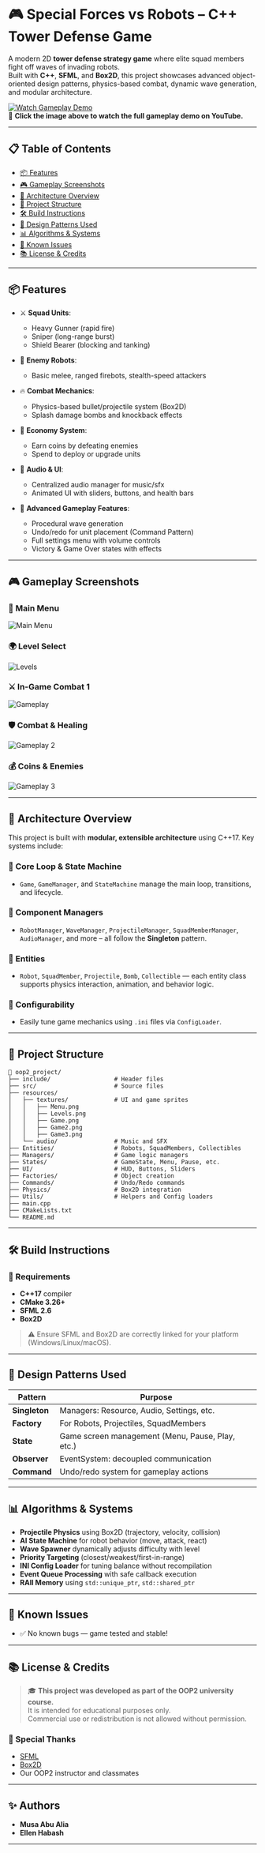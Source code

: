 # 🎮 Special Forces vs Robots – C++ Tower Defense Game

A modern 2D **tower defense strategy game** where elite squad members fight off waves of invading robots.  
Built with **C++**, **SFML**, and **Box2D**, this project showcases advanced object-oriented design patterns, physics-based combat, dynamic wave generation, and modular architecture.

[![Watch Gameplay Demo](https://img.youtube.com/vi/u_lqAbsqPDs/hqdefault.jpg)](https://www.youtube.com/watch?v=u_lqAbsqPDs)  
🎥 **Click the image above to watch the full gameplay demo on YouTube.**

---

## 📋 Table of Contents

- [📦 Features](#-features)
- [🎮 Gameplay Screenshots](#-gameplay-screenshots)
- [🧠 Architecture Overview](#-architecture-overview)
- [🧱 Project Structure](#-project-structure)
- [🛠️ Build Instructions](#️-build-instructions)
- [🧪 Design Patterns Used](#-design-patterns-used)
- [📊 Algorithms & Systems](#-algorithms--systems)
- [🐞 Known Issues](#-known-issues)
- [📚 License & Credits](#-license--credits)

---

## 📦 Features

- ⚔️ **Squad Units**:
  - Heavy Gunner (rapid fire)
  - Sniper (long-range burst)
  - Shield Bearer (blocking and tanking)

- 🤖 **Enemy Robots**:
  - Basic melee, ranged firebots, stealth-speed attackers

- 🔥 **Combat Mechanics**:
  - Physics-based bullet/projectile system (Box2D)
  - Splash damage bombs and knockback effects

- 💸 **Economy System**:
  - Earn coins by defeating enemies
  - Spend to deploy or upgrade units

- 🎵 **Audio & UI**:
  - Centralized audio manager for music/sfx
  - Animated UI with sliders, buttons, and health bars

- 🚀 **Advanced Gameplay Features**:
  - Procedural wave generation
  - Undo/redo for unit placement (Command Pattern)
  - Full settings menu with volume controls
  - Victory & Game Over states with effects

---

## 🎮 Gameplay Screenshots

### 🧩 Main Menu  
![Main Menu](oop2_project/resources/textures/Menu.png)

### 🌍 Level Select  
![Levels](oop2_project/resources/textures/Levels.png)

### ⚔️ In-Game Combat 1  
![Gameplay](oop2_project/resources/textures/Game.png)

### 🛡️ Combat & Healing  
![Gameplay 2](oop2_project/resources/textures/Game2.png)

### 💰 Coins & Enemies  
![Gameplay 3](oop2_project/resources/textures/Game3.png)

---

## 🧠 Architecture Overview

This project is built with **modular, extensible architecture** using C++17. Key systems include:

### 🔁 Core Loop & State Machine
- `Game`, `GameManager`, and `StateMachine` manage the main loop, transitions, and lifecycle.

### 🧩 Component Managers
- `RobotManager`, `WaveManager`, `ProjectileManager`, `SquadMemberManager`, `AudioManager`, and more – all follow the **Singleton** pattern.

### 🎯 Entities
- `Robot`, `SquadMember`, `Projectile`, `Bomb`, `Collectible` — each entity class supports physics interaction, animation, and behavior logic.

### 🔧 Configurability
- Easily tune game mechanics using `.ini` files via `ConfigLoader`.

---

## 🧱 Project Structure

```
📁 oop2_project/
├── include/                  # Header files
├── src/                      # Source files
├── resources/
│   ├── textures/             # UI and game sprites
│   │   ├── Menu.png
│   │   ├── Levels.png
│   │   ├── Game.png
│   │   ├── Game2.png
│   │   ├── Game3.png
│   └── audio/                # Music and SFX
├── Entities/                 # Robots, SquadMembers, Collectibles
├── Managers/                 # Game logic managers
├── States/                   # GameState, Menu, Pause, etc.
├── UI/                       # HUD, Buttons, Sliders
├── Factories/                # Object creation
├── Commands/                 # Undo/Redo commands
├── Physics/                  # Box2D integration
├── Utils/                    # Helpers and Config loaders
├── main.cpp
├── CMakeLists.txt
└── README.md
```

---

## 🛠️ Build Instructions

### 🧰 Requirements

- **C++17** compiler
- **CMake 3.26+**
- **SFML 2.6**
- **Box2D**
  
> ⚠️ Ensure SFML and Box2D are correctly linked for your platform (Windows/Linux/macOS).

---

## 🧪 Design Patterns Used

| Pattern     | Purpose |
|-------------|---------|
| **Singleton**   | Managers: Resource, Audio, Settings, etc. |
| **Factory**     | For Robots, Projectiles, SquadMembers |
| **State**       | Game screen management (Menu, Pause, Play, etc.) |
| **Observer**    | EventSystem: decoupled communication |
| **Command**     | Undo/redo system for gameplay actions |

---

## 📊 Algorithms & Systems

- **Projectile Physics** using Box2D (trajectory, velocity, collision)
- **AI State Machine** for robot behavior (move, attack, react)
- **Wave Spawner** dynamically adjusts difficulty with level
- **Priority Targeting** (closest/weakest/first-in-range)
- **INI Config Loader** for tuning balance without recompilation
- **Event Queue Processing** with safe callback execution
- **RAII Memory** using `std::unique_ptr`, `std::shared_ptr`

---

## 🐞 Known Issues

- ✅ No known bugs — game tested and stable!

---

## 📚 License & Credits

> 🎓 **This project was developed as part of the OOP2 university course.**  
It is intended for educational purposes only.  
Commercial use or redistribution is not allowed without permission.

### 🙌 Special Thanks

- [SFML](https://www.sfml-dev.org/)
- [Box2D](https://box2d.org/)
- Our OOP2 instructor and classmates

---

## ✨ Authors

- **Musa Abu Alia** 
- **Ellen Habash**

---
